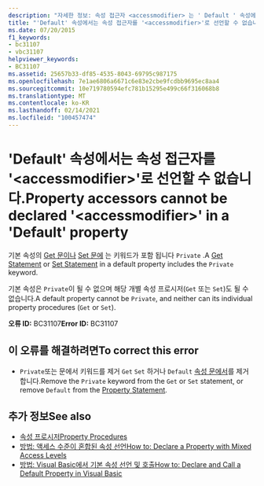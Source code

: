 ```yaml
---
description: "자세한 정보: 속성 접근자 <accessmodifier> 는 ' Default ' 속성에서 ' '로 선언할 수 없습니다."
title: "'Default' 속성에서는 속성 접근자를 '<accessmodifier>'로 선언할 수 없습니다."
ms.date: 07/20/2015
f1_keywords:
- bc31107
- vbc31107
helpviewer_keywords:
- BC31107
ms.assetid: 25657b33-df85-4535-8043-69795c987175
ms.openlocfilehash: 7e1ae6806a6671c6e83e2cbe9fcdbb9695ec8aa4
ms.sourcegitcommit: 10e719780594efc781b15295e499c66f316068b8
ms.translationtype: MT
ms.contentlocale: ko-KR
ms.lasthandoff: 02/14/2021
ms.locfileid: "100457474"
---
```

# <a name="property-accessors-cannot-be-declared-accessmodifier-in-a-default-property"></a><span data-ttu-id="54544-103">'Default' 속성에서는 속성 접근자를 '\<accessmodifier>'로 선언할 수 없습니다.</span><span class="sxs-lookup"><span data-stu-id="54544-103">Property accessors cannot be declared '\<accessmodifier>' in a 'Default' property</span></span>

<span data-ttu-id="54544-104">기본 속성의 [Get 문이나](../language-reference/statements/get-statement.md) [Set 문에](../language-reference/statements/set-statement.md) 는 키워드가 포함 됩니다 `Private` .</span><span class="sxs-lookup"><span data-stu-id="54544-104">A [Get Statement](../language-reference/statements/get-statement.md) or [Set Statement](../language-reference/statements/set-statement.md) in a default property includes the `Private` keyword.</span></span>  
  
 <span data-ttu-id="54544-105">기본 속성은 `Private`이 될 수 없으며 해당 개별 속성 프로시저(`Get` 또는 `Set`)도 될 수 없습니다.</span><span class="sxs-lookup"><span data-stu-id="54544-105">A default property cannot be `Private`, and neither can its individual property procedures (`Get` or `Set`).</span></span>  
  
 <span data-ttu-id="54544-106">**오류 ID:** BC31107</span><span class="sxs-lookup"><span data-stu-id="54544-106">**Error ID:** BC31107</span></span>  
  
## <a name="to-correct-this-error"></a><span data-ttu-id="54544-107">이 오류를 해결하려면</span><span class="sxs-lookup"><span data-stu-id="54544-107">To correct this error</span></span>  
  
- <span data-ttu-id="54544-108">`Private`또는 문에서 키워드를 제거 `Get` `Set` 하거나 `Default` [속성 문에서](../language-reference/statements/property-statement.md)를 제거 합니다.</span><span class="sxs-lookup"><span data-stu-id="54544-108">Remove the `Private` keyword from the `Get` or `Set` statement, or remove `Default` from the [Property Statement](../language-reference/statements/property-statement.md).</span></span>  
  
## <a name="see-also"></a><span data-ttu-id="54544-109">추가 정보</span><span class="sxs-lookup"><span data-stu-id="54544-109">See also</span></span>

- [<span data-ttu-id="54544-110">속성 프로시저</span><span class="sxs-lookup"><span data-stu-id="54544-110">Property Procedures</span></span>](../programming-guide/language-features/procedures/property-procedures.md)
- [<span data-ttu-id="54544-111">방법: 액세스 수준이 혼합된 속성 선언</span><span class="sxs-lookup"><span data-stu-id="54544-111">How to: Declare a Property with Mixed Access Levels</span></span>](../programming-guide/language-features/procedures/how-to-declare-a-property-with-mixed-access-levels.md)
- [<span data-ttu-id="54544-112">방법: Visual Basic에서 기본 속성 선언 및 호출</span><span class="sxs-lookup"><span data-stu-id="54544-112">How to: Declare and Call a Default Property in Visual Basic</span></span>](../programming-guide/language-features/procedures/how-to-declare-and-call-a-default-property.md)
